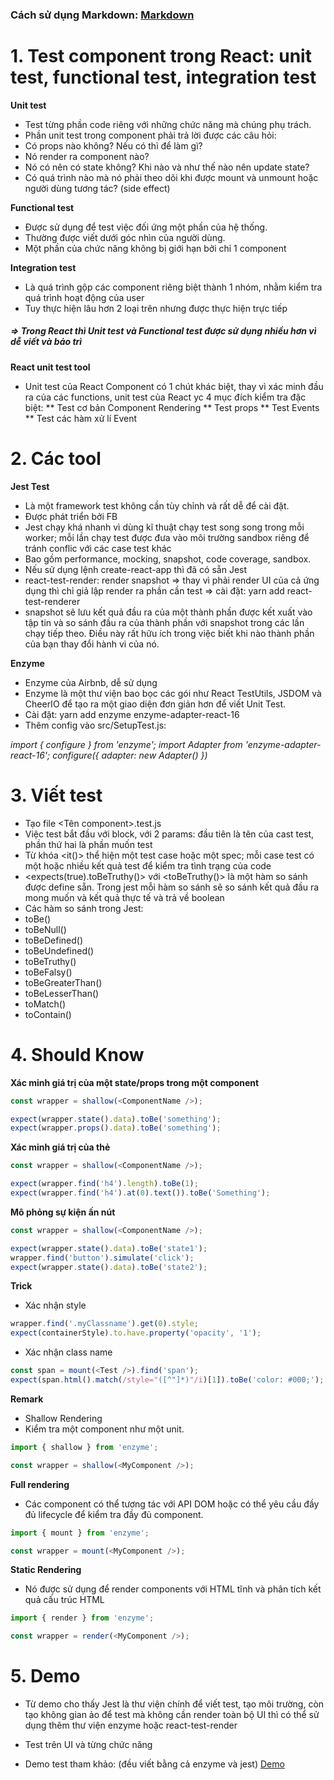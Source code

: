 ### Cách sử dụng Markdown: [Markdown](https://viblo.asia/helps/cach-su-dung-markdown-bxjvZYnwkJZ)

# 1. Test component trong React: unit test, functional test, integration test

**Unit test**

* Test từng phần code riêng với những chức năng mà chúng phụ trách.
* Phần unit test trong component phải trả lời được các câu hỏi:
* Có props nào không? Nếu có thì để làm gì?
* Nó render ra component nào?
* Nó có nên có state không? Khi nào và như thế nào nên update state?
* Có quá trình nào mà nó phải theo dõi khi được mount và unmount hoặc người dùng tương tác? (side effect)

**Functional test**

* Được sử dụng để test việc đối ứng một phần của hệ thống.
* Thường được viết dưới góc nhìn của người dùng.
* Một phần của chức năng không bị giới hạn bởi chỉ 1 component

**Integration test**

* Là quá trình gộp các component riêng biệt thành 1 nhóm, nhằm kiểm tra quá trình hoạt động của user
* Tuy thực hiện lâu hơn 2 loại trên nhưng được thực hiện trực tiếp

##### => Trong React thì Unit test và Functional test được sử dụng nhiều hơn vì dễ viết và bảo trì

**React unit test tool**

* Unit test của React Component có 1 chút khác biệt, thay vì xác minh đầu ra của các functions, unit test của React yc 4 mục đích kiểm tra đặc biệt: ** Test cơ bản Component Rendering ** Test props ** Test Events ** Test các hàm xử lí Event

# 2. Các tool

**Jest Test**

* Là một framework test không cần tùy chỉnh và rất dễ để cài đặt.
* Được phát triển bởi FB
* Jest chạy khá nhanh vì dùng kĩ thuật chạy test song song trong mỗi worker; mỗi lần chạy test được đưa vào môi trường sandbox riêng để tránh conflic với các case test khác
* Bao gồm performance, mocking, snapshot, code coverage, sandbox.
* Nếu sử dụng lệnh create-react-app thì đã có sẵn Jest
* react-test-render: render snapshot => thay vì phải render UI của cả ứng dụng thì chỉ giả lập render ra phần cần test => cài đặt: yarn add react-test-renderer
* snapshot sẽ lưu kết quả đầu ra của một thành phần được kết xuất vào tập tin và so sánh đầu ra của thành phần với snapshot trong các lần chạy tiếp theo. Điều này rất hữu ích trong việc biết khi nào thành phần của bạn thay đổi hành vi của nó.

**Enzyme**

* Enzyme của Airbnb, dễ sử dụng
* Enzyme là một thư viện bao bọc các gói như React TestUtils, JSDOM và CheerIO để tạo ra một giao diện đơn giản hơn để viết Unit Test.
* Cài đặt: yarn add enzyme enzyme-adapter-react-16
* Thêm config vào src/SetupTest.js:

_import { configure } from 'enzyme'; import Adapter from 'enzyme-adapter-react-16'; configure({ adapter: new Adapter() })_

# 3. Viết test

* Tạo file <Tên component>.test.js
* Việc test bắt đầu với <describe> block, với 2 params: đầu tiên là tên của cast test, phần thứ hai là phần muốn test
* Từ khóa <it()> thể hiện một test case hoặc một spec; mỗi case test có một hoặc nhiều kết quả test để kiểm tra tình trạng của code
* <expects(true).toBeTruthy()> với <toBeTruthy()> là một hàm so sánh được define sẵn. Trong jest mỗi hàm so sánh sẽ so sánh kết quả đầu ra mong muốn và kết quả thực tế và trả về boolean
* Các hàm so sánh trong Jest:
* toBe()
* toBeNull()
* toBeDefined()
* toBeUndefined()
* toBeTruthy()
* toBeFalsy()
* toBeGreaterThan()
* toBeLesserThan()
* toMatch()
* toContain()

# 4. Should Know

**Xác minh giá trị của một state/props trong một component**

```js
const wrapper = shallow(<ComponentName />);

expect(wrapper.state().data).toBe('something');
expect(wrapper.props().data).toBe('something');
```

**Xác minh giá trị của thẻ**

```js
const wrapper = shallow(<ComponentName />);

expect(wrapper.find('h4').length).toBe(1);
expect(wrapper.find('h4').at(0).text()).toBe('Something');
```

**Mô phỏng sự kiện ấn nút**

```js
const wrapper = shallow(<ComponentName />);

expect(wrapper.state().data).toBe('state1');
wrapper.find('button').simulate('click');
expect(wrapper.state().data).toBe('state2');
```

**Trick**
* Xác nhận style
```js
wrapper.find('.myClassname').get(0).style;
expect(containerStyle).to.have.property('opacity', '1');
```
* Xác nhận class name
```js
const span = mount(<Test />).find('span');
expect(span.html().match(/style="([^"]*)"/i)[1]).toBe('color: #000;');
```
**Remark**
* Shallow Rendering
* Kiểm tra một component như một unit.

```js
import { shallow } from 'enzyme';

const wrapper = shallow(<MyComponent />);
```

**Full rendering**
* Các component có thể tương tác với API DOM hoặc có thể yêu cầu đầy đủ lifecycle để kiểm tra đầy đủ component.

```js
import { mount } from 'enzyme';

const wrapper = mount(<MyComponent />);
```

**Static Rendering**
* Nó được sử dụng để render components với HTML tĩnh và phân tích kết quả cấu trúc HTML

```js
import { render } from 'enzyme';

const wrapper = render(<MyComponent />);
```

# 5. Demo

* Từ demo cho thấy Jest là thư viện chính để viết test, tạo môi trường, còn tạo không gian ảo để test mà không cần render toàn bộ UI thì có thể sử dụng thêm thư viện enzyme hoặc react-test-render
* Test trên UI và từng chức năng

* Demo test tham khảo: (đều viết bằng cả enzyme và jest)
[Demo](https://github.com/wahengchang/react-test-must-know/tree/master/src/__tests__)

